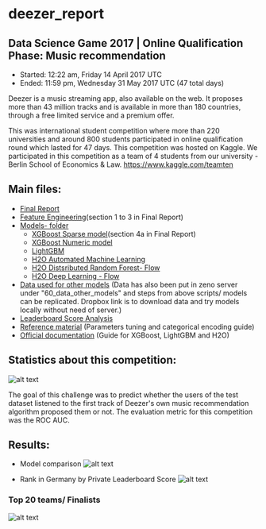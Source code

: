 # deezer_report

## Data Science Game 2017 | Online Qualification Phase: Music recommendation

* Started: 12:22 am, Friday 14 April 2017 UTC 
* Ended: 11:59 pm, Wednesday 31 May 2017 UTC (47 total days) 

Deezer is a music streaming app, also available on the web. It proposes more than 43 million tracks and is available in more than 180 countries, through a free limited service and a premium offer. 

This was international student competition where more than 220 universities and around 800 students participated in online qualification round which lasted for 47 days. This competition was hosted on Kaggle. We participated in this competition as a team of 4 students from our university - Berlin School of Economics & Law. https://www.kaggle.com/teamten

## Main files:

* [Final Report](https://github.com/vhwr/deezer_report/blob/master/02072017_Report.Rmd) 
* [Feature Engineering](https://github.com/vhwr/deezer_report/blob/master/02072017_Report.Rmd)(section 1 to 3 in Final Report)
* [Models- folder](https://github.com/pranavpandya84/deezer_report/tree/master/Models) 
  * [XGBoost Sparse model](https://github.com/vhwr/deezer_report/blob/master/02072017_Report.Rmd)(section 4a in Final Report)
  * [XGBoost Numeric model](https://github.com/pranavpandya84/deezer_report/blob/master/Models/XGBoost_Numeric.rmd)
  * [LightGBM](https://github.com/pranavpandya84/deezer_report/blob/master/Models/LightGBM.rmd)
  * [H2O Automated Machine Learning](https://github.com/pranavpandya84/deezer_report/blob/master/Models/H2O_autoML.rmd)
  * [H2O Distsributed Random Forest- Flow](https://github.com/pranavpandya84/deezer_report/blob/master/Models/H2O%20Flow/H2O%20DRF%2023rd%20May/screenshots.rmd)
  * [H2O Deep Learning - Flow](https://github.com/pranavpandya84/deezer_report/blob/master/Models/H2O%20Flow/H2O%20DL%20Flow/Screenshots.rmd) 
* [Data used for other models](https://www.dropbox.com/sh/1ubsg7qhovifgoj/AAAZb1hOTBESDrI3jbuYQkULa?dl=0)
(Data has also been put in zeno server under "60_data_other_models" and steps from above scripts/ models can be replicated. Dropbox link is to download data and try models locally without need of server.)
* [Leaderboard Score Analysis](https://github.com/pranavpandya84/deezer_report/blob/master/Models/LB_Score/report_slides.rmd) 
* [Reference material](https://github.com/pranavpandya84/deezer_report/blob/master/Tuning%20parameters%20-reference%20material/reference.rmd) (Parameters tuning and categorical encoding guide)
* [Official documentation](https://github.com/pranavpandya84/deezer_report/tree/master/Tuning%20parameters%20-reference%20material/docs) (Guide for XGBoost, LightGBM and H2O)


## Statistics about this competition:
![alt text](https://github.com/pranavpandya84/deezer_report/blob/master/Models/LB_Score/deezer_poster1.png)

The goal of this challenge was to predict whether the users of the test dataset listened to the first track of Deezer's own music recommendation algorithm proposed them or not. The evaluation metric for this competition was the ROC AUC.

## Results:

* Model comparison
![alt text](https://github.com/pranavpandya84/deezer_report/blob/master/Models/LB_Score/2.PNG)

* Rank in Germany by Private Leaderboard Score
![alt text](https://github.com/pranavpandya84/deezer_report/blob/master/Models/LB_Score/rank.PNG)

### Top 20 teams/ Finalists
![alt text](https://github.com/pranavpandya84/deezer_report/blob/master/Models/LB_Score/deezer_poster2.png)

